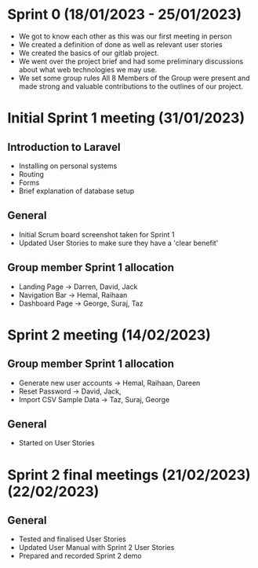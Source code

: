 # Sprint 0 (18/01/2023 - 25/01/2023)

 - We got to know each other as this was our first meeting in person
 - We created a definition of done as well as relevant user stories
 - We created the basics of our gitlab project. 
 - We went over the project brief and had some preliminary discussions about what web technologies we may use.
 - We set some group rules
 All 8 Members of the Group were present and made strong and valuable contributions to the outlines of our project. 

# Initial Sprint 1 meeting (31/01/2023)

## Introduction to Laravel
- Installing on personal systems
- Routing
- Forms
- Brief explanation of database setup


## General
- Initial Scrum board screenshot taken for Sprint 1
- Updated User Stories to make sure they have a 'clear benefit'

## Group member Sprint 1 allocation
- Landing Page -> Darren, David, Jack
- Navigation Bar -> Hemal, Raihaan
- Dashboard Page -> George, Suraj, Taz

# Sprint 2 meeting (14/02/2023)

## Group member Sprint 1 allocation
- Generate new user accounts -> Hemal, Raihaan, Dareen
- Reset Password -> David, Jack, 
- Import CSV Sample Data -> Taz, Suraj, George

## General
- Started on User Stories

# Sprint 2 final meetings (21/02/2023) (22/02/2023)

## General
- Tested and finalised User Stories
- Updated User Manual with Sprint 2 User Stories
- Prepared and recorded Sprint 2 demo